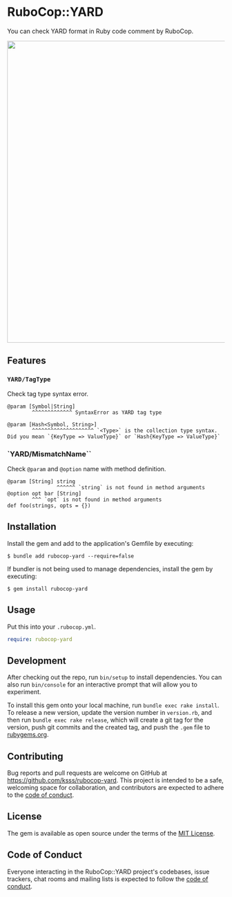 # RuboCop::YARD

You can check YARD format in Ruby code comment by RuboCop.

<img src="https://github.com/ksss/rubocop-yard/blob/main/demo.png?raw=true" width=700 />

## Features

### `YARD/TagType`

Check tag type syntax error.

```
@param [Symbol|String]
        ^^^^^^^^^^^^^ SyntaxError as YARD tag type
```

```
@param [Hash<Symbol, String>]
        ^^^^^^^^^^^^^^^^^^^^ `<Type>` is the collection type syntax. Did you mean `{KeyType => ValueType}` or `Hash{KeyType => ValueType}`
```

### `YARD/MismatchName``

Check `@param` and `@option` name with method definition.

```
@param [String] string
                ^^^^^^ `string` is not found in method arguments
@option opt bar [String]
        ^^^ `opt` is not found in method arguments
def foo(strings, opts = {})
```

## Installation

Install the gem and add to the application's Gemfile by executing:

    $ bundle add rubocop-yard --require=false

If bundler is not being used to manage dependencies, install the gem by executing:

    $ gem install rubocop-yard

## Usage

Put this into your `.rubocop.yml`.

```yaml
require: rubocop-yard
```

## Development

After checking out the repo, run `bin/setup` to install dependencies. You can also run `bin/console` for an interactive prompt that will allow you to experiment.

To install this gem onto your local machine, run `bundle exec rake install`. To release a new version, update the version number in `version.rb`, and then run `bundle exec rake release`, which will create a git tag for the version, push git commits and the created tag, and push the `.gem` file to [rubygems.org](https://rubygems.org).

## Contributing

Bug reports and pull requests are welcome on GitHub at https://github.com/ksss/rubocop-yard. This project is intended to be a safe, welcoming space for collaboration, and contributors are expected to adhere to the [code of conduct](https://github.com/ksss/rubocop-yard/blob/main/CODE_OF_CONDUCT.md).

## License

The gem is available as open source under the terms of the [MIT License](https://opensource.org/licenses/MIT).

## Code of Conduct

Everyone interacting in the RuboCop::YARD project's codebases, issue trackers, chat rooms and mailing lists is expected to follow the [code of conduct](https://github.com/ksss/rubocop-yard/blob/main/CODE_OF_CONDUCT.md).
